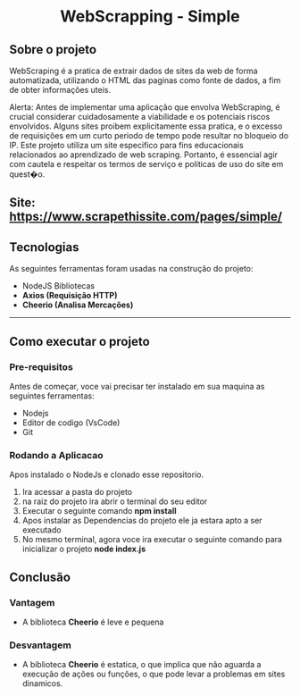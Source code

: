 <h1 align = 'center'>
	WebScrapping - Simple
</h1>

## Sobre o projeto

WebScraping é a pratica de extrair dados de sites da web de forma automatizada, utilizando o HTML das paginas como fonte de dados, a fim de obter informações uteis.

Alerta: Antes de implementar uma aplicação que envolva WebScraping, é crucial considerar cuidadosamente a viabilidade e os potenciais riscos envolvidos. Alguns sites proibem explicitamente essa pratica, e o excesso de requisições em um curto periodo de tempo pode resultar no bloqueio do IP. Este projeto utiliza um site especifico para fins educacionais relacionados ao aprendizado de web scraping. Portanto, é essencial agir com cautela e respeitar os termos de serviço e politicas de uso do site em quest�o.

Site: https://www.scrapethissite.com/pages/simple/
---

## Tecnologias

As seguintes ferramentas foram usadas na construção do projeto:

- NodeJS
Bibliotecas
-   **Axios (Requisição HTTP)**
-   **Cheerio (Analisa Mercações)**

---

## Como executar o projeto

### Pre-requisitos

Antes de começar, voce vai precisar ter instalado em sua maquina as seguintes ferramentas:

- Nodejs
- Editor de codigo (VsCode)
- Git

### Rodando a Aplicacao

Apos instalado o NodeJs e clonado esse repositorio.
1. Ira acessar a pasta do projeto
2. na raiz do projeto ira abrir o terminal do seu editor
3. Executar o seguinte comando **npm install**
4. Apos instalar as Dependencias do projeto ele ja estara apto a ser executado
5. No mesmo terminal, agora voce ira executar o seguinte comando para inicializar o projeto **node index.js**

## Conclusão

### Vantagem

- A biblioteca **Cheerio** é leve e pequena

### Desvantagem

- A biblioteca **Cheerio** é estatica, o que implica que não aguarda a execução de ações ou funções, o que pode levar a problemas em sites dinamicos.
